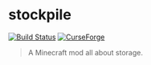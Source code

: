 # stockpile

[![Build Status](https://travis-ci.org/branchpanic/stockpile.svg?branch=master)](https://travis-ci.org/branchpanic/stockpile) [![CurseForge](https://img.shields.io/badge/dynamic/json.svg?color=orange&label=curseforge&query=%24%5B-1%3A%5D.fileName&url=https%3A%2F%2Fstaging_cursemeta.dries007.net%2Fapi%2Fv3%2Fdirect%2Faddon%2F299913%2Ffiles)](https://minecraft.curseforge.com/projects/stockpile)

> A Minecraft mod all about storage.
